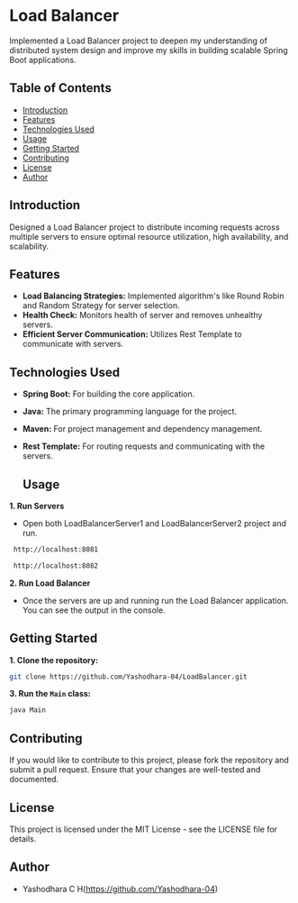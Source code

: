 # Load Balancer
 
Implemented a Load Balancer project to deepen my understanding of distributed system design and improve my skills in building scalable Spring Boot applications.

## Table of Contents

- [Introduction](#introduction)
- [Features](#features)
- [Technologies Used](#technologies-used)
- [Usage](#usage)
- [Getting Started](#getting-started)
- [Contributing](#contributing)
- [License](#license)
- [Author](#author)

## Introduction

Designed a Load Balancer project to distribute incoming requests across multiple servers to ensure optimal resource utilization, high availability, and scalability.

## Features

- **Load Balancing Strategies:** Implemented algorithm's like Round Robin and Random Strategy for server selection.
- **Health Check:** Monitors health of server and removes unhealthy servers.
- **Efficient Server Communication:** Utilizes Rest Template to communicate with servers.

## Technologies Used

- **Spring Boot:** For building the core application.
- **Java:** The primary programming language for the project.
- **Maven:** For project management and dependency management.
- **Rest Template:** For routing requests and communicating with the servers.

  ## Usage

**1. Run Servers**
   - Open both LoadBalancerServer1 and LoadBalancerServer2 project and run.
     
  ```bash
   http://localhost:8081
   ```

  ```bash
   http://localhost:8082
   ```

**2. Run Load Balancer**
  - Once the servers are up and running run the Load Balancer application. You can see the output in the console.


## Getting Started

**1. Clone the repository:**

  ```bash
  git clone https://github.com/Yashodhara-04/LoadBalancer.git
   ``` 
      
**3. Run the `Main` class:**

  ```bash
  java Main
   ```


## Contributing
 If you would like to contribute to this project, please fork the repository and submit a pull request. Ensure that your changes
 are well-tested and documented.

## License
This project is licensed under the MIT License - see the LICENSE file for details.

## Author

- Yashodhara C H(https://github.com/Yashodhara-04)
